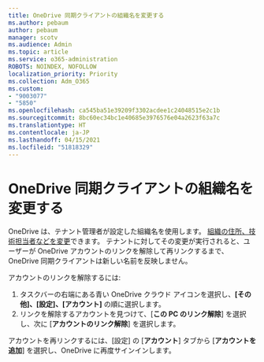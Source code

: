 ```yaml
---
title: OneDrive 同期クライアントの組織名を変更する
ms.author: pebaum
author: pebaum
manager: scotv
ms.audience: Admin
ms.topic: article
ms.service: o365-administration
ROBOTS: NOINDEX, NOFOLLOW
localization_priority: Priority
ms.collection: Adm_O365
ms.custom:
- "9003077"
- "5850"
ms.openlocfilehash: ca545ba51e39209f3302acdee1c24048515e2c1b
ms.sourcegitcommit: 8bc60ec34bc1e40685e3976576e04a2623f63a7c
ms.translationtype: HT
ms.contentlocale: ja-JP
ms.lasthandoff: 04/15/2021
ms.locfileid: "51818329"
---
```

# <a name="change-the-organization-name-for-the-onedrive-sync-client"></a>OneDrive 同期クライアントの組織名を変更する

OneDrive は、テナント管理者が設定した組織名を使用します。  [組織の住所、技術担当者などを変更](https://docs.microsoft.com/microsoft-365/admin/manage/change-address-contact-and-more)できます。 テナントに対してその変更が実行されると、ユーザーが OneDrive アカウントのリンクを解除して再リンクするまで、OneDrive 同期クライアントは新しい名前を反映しません。

アカウントのリンクを解除するには:

1. タスクバーの右端にある青い OneDrive クラウド アイコンを選択し、**[その他]、[設定]、[アカウント]** の順に選択します。
2. リンクを解除するア​​カウントを見つけて、[**この PC のリンク解除**] を選択し、次に [**アカウントのリンク解除**] を選択します。

アカウントを再リンクするには、[設定] の [**アカウント**] タブから [**アカウントを追加**] を選択し、OneDrive に再度サインインします。